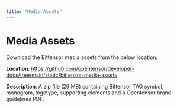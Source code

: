 ```yaml
---
title: "Media Assets"
---
```


# Media Assets  

Download the Bittensor media assets from the below location: 

**Location**: https://github.com/opentensor/developer-docs/tree/main/static/bittensor-media-assets

**Description**: A zip file (29 MB) containing Bittensor TAO symbol, monogram, logotype, supporting elements and a Opentensor brand guidelines PDF.